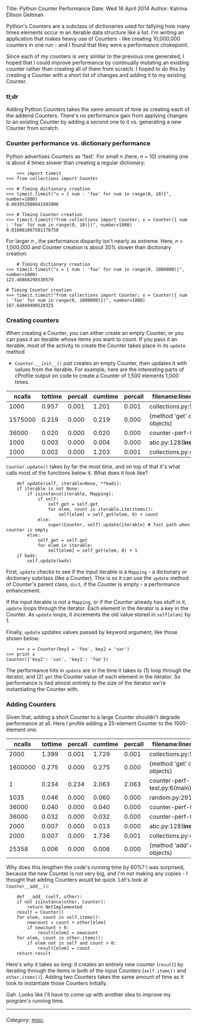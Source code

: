 Title: Python Counter Performance
Date: Wed 16 April 2014
Author: Katrina Ellison Geltman

Python's Counters are a subclass of dictionaries used for tallying how many
times elements occur in an iterable data structure like a list. I'm writing an
application that makes heavy use of Counters - like creating 10,000,000
counters in one run - and I found that they were a performance chokepoint.

Since each of my counters is very similar to the previous one generated, I
hoped that I could improve performance by continually mutating an existing
counter rather than creating all of them from scratch. I hoped to do this by
creating a Counter with a short list of changes and adding it to my existing
Counter.

### tl;dr

Adding Python Counters takes the same amount of time as creating each of the
addend Counters. There's no performance gain from applying changes to an
existing Counter by adding a second one to it vs. generating a new Counter
from scratch.

### Counter performance vs. dictionary performance

Python advertises Counters as 'fast'. For small _n_ (here, _n_ = 10) creating
one is about 4 times slower than creating a regular dictionary:

    
        >>> import timeit
    >>> from collections import Counter
    
    >>> # Timing dictionary creation
    >>> timeit.timeit("x = { num : 'foo' for num in range(0, 10)}", number=1000)
    0.003952980041503906
    
    >>> # Timing Counter creation
    >>> timeit.timeit("from collections import Counter; x = Counter({ num : 'foo' for num in range(0, 10)})", number=1000)
    0.016061067581176758
    

For larger _n_ , the performance disparity isn't nearly as extreme. Here, _n_
= 1,000,000 and Counter creation is about 35% slower than dictionary creation:

    
        # Timing dictionary creation
    >>> timeit.timeit("x = { num : 'foo' for num in range(0, 1000000)}", number=1000)
    123.48868298530579
    
    # Timing Counter creation
    >>> timeit.timeit("from collections import Counter; x = Counter({ num : 'foo' for num in range(0, 1000000)})", number=1000)
    167.64849400520325
    

### Creating counters

When creating a Counter, you can either create an empty Counter, or you can
pass it an iterable whose items you want to count. If you pass it an iterable,
most of the activity to create the Counter takes place in its `update` method
- `Counter.__init__()` just creates an empty Counter, then updates it with
values from the iterable. For example, here are the interesting parts of
cProfile output on code to create a Counter of 1,500 elements 1,000 times.

ncalls | tottime | percall | cumtime | percall | filename:lineno(function)  
---|---|---|---|---|---  
1000 | 0.957 | 0.001 | 1.201 | 0.001 | collections.py:501(update)  
1575000 | 0.219 | 0.000 | 0.219 | 0.000 | {method 'get' of 'dict' objects}  
36000 | 0.020 | 0.000 | 0.020 | 0.000 | counter-perf-test.py:18()  
1000 | 0.003 | 0.000 | 0.004 | 0.000 | abc.py:128(**instancecheck**)  
1000 | 0.002 | 0.000 | 1.203 | 0.001 | collections.py:438(**init**)  
  
`Counter.update()` takes by far the most time, and on top of that it's what
calls most of the functions below it. What does it look like?

    
        def update(self, iterable=None, **kwds):
        if iterable is not None:
            if isinstance(iterable, Mapping):
                if self:
                    self_get = self.get
                    for elem, count in iterable.iteritems():
                        self[elem] = self_get(elem, 0) + count
                else:
                    super(Counter, self).update(iterable) # fast path when counter is empty
            else:
                self_get = self.get
                for elem in iterable:
                    self[elem] = self_get(elem, 0) + 1
        if kwds:
            self.update(kwds)
    

First, `update` checks to see if the input iterable is a `Mapping` \- a
dictionary or dictionary subclass (like a Counter). This is so it can use the
`update` method of Counter's parent class, `dict`, if the Counter is empty - a
performance enhancement.

If the input iterable is not a `Mapping`, or if the Counter already has stuff
in it, `update` loops through the iterator. Each element in the iterator is a
key in the Counter. As `update` loops, it increments the old value stored in
`self[elem]` by 1.

Finally, `update` updates values passed by keyword argument, like those shown
below:

    
        >>> x = Counter(key1 = 'foo', key2 = 'var')
    >>> print x
    Counter({'key2': 'var', 'key1': 'foo'})
    

The performance hits in `update` are in the time it takes to (1) loop through
the iterator, and (2) `get` the Counter value of each element in the iterator.
So performance is tied almost entirely to the size of the iterator we're
instantiating the Counter with.

### Adding Counters

Given that, adding a short Counter to a large Counter shouldn't degrade
performance at all. Here I profile adding a 25-element Counter to the
1500-element one.

ncalls | tottime | percall | cumtime | percall | filename:lineno(function)  
---|---|---|---|---|---  
2000 | 1.399 | 0.001 | 1.729 | 0.001 | collections.py:501(update)  
1600000 | 0.275 | 0.000 | 0.275 | 0.000 | {method 'get' of 'dict' objects}  
1 | 0.234 | 0.234 | 2.063 | 2.063 | counter-perf-test.py:6(main)  
1035 | 0.046 | 0.000 | 0.060 | 0.000 | random.py:291(sample)  
36000 | 0.040 | 0.000 | 0.040 | 0.000 | counter-perf-test.py:18()  
36000 | 0.032 | 0.000 | 0.032 | 0.000 | counter-perf-test.py:22()  
2000 | 0.007 | 0.000 | 0.013 | 0.000 | abc.py:128(**instancecheck**)  
2000 | 0.007 | 0.000 | 1.736 | 0.001 | collections.py:438(**init**)  
25358 | 0.006 | 0.000 | 0.006 | 0.000 | {method 'add' of 'set' objects}  
  
Why does this lengthen the code's running time by 60%? I was surprised,
because the new Counter is not very big, and I'm not making any copies - I
thought that adding Counters would be quick. Let's look at `Counter__add__()`:

    
        def __add__(self, other):
        if not isinstance(other, Counter):
            return NotImplemented
        result = Counter()
        for elem, count in self.items():
            newcount = count + other[elem]
            if newcount > 0:
                result[elem] = newcount
        for elem, count in other.items():
            if elem not in self and count > 0:
                result[elem] = count
        return result
    

Here's why it takes so long: it creates an entirely new counter (`result`) by
iterating through the items in both of the input Counters (`self.items()` and
`other.items()`). Adding two Counters takes the same amount of time as it took
to instantiate those Counters initially.

Gah. Looks like I'll have to come up with another idea to improve my program's
running time.

* * *

###### Category: [misc](/category/misc.html).
